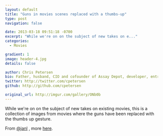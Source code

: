 ```yaml
---
layout: default
title: "Guns in movies scenes replaced with a thumbs-up"
type: post
navigation: false

date: 2013-03-18 09:51:18 -0700
excerpt: "While we're on on the subject of new takes on e..."
categories:
  - Movies

gradient: 1
image: header-4.jpg
details: false

author: Chris Petersen
bio: Father, husband, CIO and cofounder of Assay Depot, developer, entrepreneur and technologist.
twitter: http://twitter.com/cpetersen
github: http://github.com/cpetersen

original_url: http://imgur.com/gallery/ONb0b
---
```



While we're on on the subject of new takes on existing movies, this is a collection of images from movies where the guns have been replaced with the thumbs up gesture. 

 From  [@janl](https://twitter.com/janl/status/313652806370328578) , more  [here](http://www.thumbsandammo.blogspot.co.uk). 
